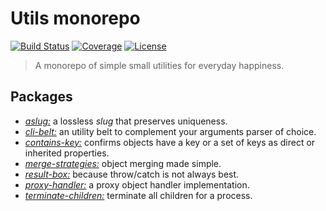 # Utils monorepo

[![Build Status](https://img.shields.io/travis/rafamel/utils/master.svg)](https://travis-ci.org/rafamel/utils)
[![Coverage](https://img.shields.io/coveralls/rafamel/utils/master.svg)](https://coveralls.io/github/rafamel/utils)
[![License](https://img.shields.io/github/license/rafamel/utils.svg)](https://github.com/rafamel/utils/blob/master/LICENSE)

> A monorepo of simple small utilities for everyday happiness.

## Packages

* [*aslug:*](https://github.com/rafamel/utils/tree/master/packages/aslug) a lossless *slug* that preserves uniqueness.
* [*cli-belt:*](https://github.com/rafamel/utils/tree/master/packages/cli-belt) an utility belt to complement your arguments parser of choice.
* [*contains-key:*](https://github.com/rafamel/utils/tree/master/packages/contains-key) confirms objects have a key or a set of keys as direct or inherited properties.
* [*merge-strategies:*](https://github.com/rafamel/utils/tree/master/packages/merge-strategies) object merging made simple.
* [*result-box:*](https://github.com/rafamel/utils/tree/master/packages/result-box) because throw/catch is not always best.
* [*proxy-handler:*](https://github.com/rafamel/utils/tree/master/packages/proxy-handler) a proxy object handler implementation.
* [*terminate-children:*](https://github.com/rafamel/utils/tree/master/packages/terminate-children) terminate all children for a process.
